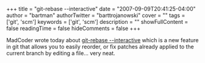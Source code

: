 +++
title = "git-rebase --interactive"
date = "2007-09-09T20:41:25-04:00"
author = "bartman"
authorTwitter = "barttrojanowski"
cover = ""
tags = ['git', 'scm']
keywords = ['git', 'scm']
description = ""
showFullContent = false
readingTime = false
hideComments = false
+++

MadCoder wrote today about [git-rebase --interactive](http://blog.madism.org/index.php/2007/09/09/138-git-awsome-ness-git-rebase-interactive-?cos=1)
which is a new feature in git that allows you to easily reorder, or fix patches already applied to the 
current branch by editing a file... very neat.
